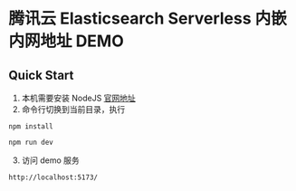 # 腾讯云 Elasticsearch Serverless 内嵌内网地址 DEMO

## Quick Start

1. 本机需要安装 NodeJS [官网地址](https://nodejs.org/en)
2. 命令行切换到当前目录，执行

```
npm install

npm run dev
```

3. 访问 demo 服务

```
http://localhost:5173/
```
